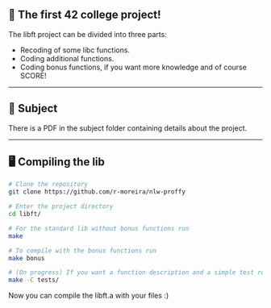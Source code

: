 ## 🚀 The first 42 college project!
The libft project can be divided into three parts:
* Recoding of some libc functions.
* Coding additional functions.
* Coding bonus functions, if you want more knowledge and of course SCORE!

---

## 📖 Subject
There is a PDF in the subject folder containing details about the project.

---

## 🖥️ Compiling the lib
```bash
# Clone the repository
git clone https://github.com/r-moreira/nlw-proffy

# Enter the project directory
cd libft/

# For the standard lib without bonus functions run
make

# To compile with the bonus functions run
make bonus

# (On progress) If you want a function description and a simple test run:
make -C tests/
```

Now you can compile the libft.a with your files :)
